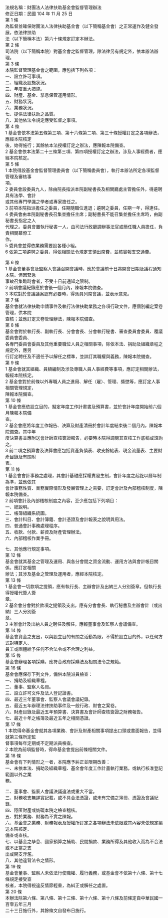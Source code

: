 法規名稱：財團法人法律扶助基金會監督管理辦法  
修正日期：民國 104 年 11 月 25 日  
第 1 條  
為監督並確保財團法人法律扶助基金會（以下簡稱基金會）之正常運作及健全發展，依法律扶助  
法（以下簡稱本法）第六十條規定訂定本辦法。  
第 2 條  
司法院（以下簡稱本院）對基金會之監督管理，除法律另有規定外，依本辦法辦理。  
第 3 條  
本院監督管理基金會之範圍，應包括下列各項：  
一、設立許可事項。  
二、組織及設施狀況。  
三、年度重大措施。  
四、財產、基金、孳息保管運用情形。  
五、財務狀況。  
六、業務狀況。  
七、提供法律扶助之品質。  
八、其他依法令規定應受監督之事項。  
第 4 條  
1 基金會依本法第五條第三項、第十六條第二項、第三十條授權訂定之各項辦法，應經本院核定  
後，始得施行；其餘依本法授權訂定之辦法，應陳報本院備查。  
2 基金會依本法第二十三條第三項、第四項授權訂定之辦法，涉及人事經費者，應經本院核定。  
第 5 條  
1 本院得設基金會監督管理委員會（以下簡稱委員會），執行本辦法所定各項監督管理及審核事  
項。  
2 委員會設委員九人，除由院長指派本院副秘書長及相關廳處主管擔任外，得遴聘具有法學、會計  
或其他專門學識之學者或專家擔任之。  
3 前項本院指派擔任之委員，任期隨職位進退；遴聘之委員，任期一年，得連任。  
4 委員會由本院副秘書長召集並擔任主席；副秘書長不能召集並擔任主席時，由副秘書長指定之人  
代理之。委員會置執行秘書一人，由司法行政廳調辦事法官或簡任職人員擔任，負責相關幕僚工  
作。  
5 委員會並得依業務需要設各種小組。  
6 依第二項遴聘之委員，得依相關法令規定支領出席費，並核實報支交通費。  


第 6 條  
1 基金會董事會及監察人會議召開會議時，應於會議前十日將開會日期及議程通知本院。但因緊急  
事故召集臨時會者，不受十日前通知之限制。  
2 前項會議紀錄應於會後一個月內，陳報本院備查。  
3 本院對於會議議案認有必要時，得派員列席會議，並表示意見。  
第 7 條  
基金會就法律扶助申請事件及執行法律扶助業務之各項行政文件，應個別編定案卷管理，供本院  
查核；並應訂定文卷管理辦法，陳報本院備查。  
第 8 條  
基金會對於執行長、副執行長、分會會長、分會執行秘書、審查委員會委員、覆議委員會委員、  
各專門委員會委員及其他重要職位人員之相關事項，除依本法、捐助及組織章程之規定外，應另  
行訂定聘任及不適任予以解任之標準，並詳訂其職權與義務，陳報本院備查。  
第 9 條  
1 基金會就其組織、員額編制及涉及專職人員人事經費等事項，應訂定相關辦法，報經本院核定。  
2 基金會對於前條以外專職人員之進用、解任（雇）、管理、獎懲等，應訂定人事相關管理規定，  
陳報本院備查。  
第 10 條  
1 基金會應依設立目的，擬定年度工作計畫書及預算書，並於會計年度開始前六個月陳報本院備  
查。  
2 基金會應將年度工作報告、決算及財產清冊於會計年度結束後二個月內，陳報本院備查。其中年  
度決算書並應附送會計師查核簽證報告，必要時本院得調閱其查核工作底稿或諮詢之。  
3 前二項之預算書及決算書應包括資產負債表、收支餘絀表、現金流量表、主要財產目錄及有關附  
表。  
第 11 條  
1 基金會會計事務之處理，其會計基礎應採權責發生制，會計年度之起訖以曆年制為準，並應依其  
會計事務性質、業務實際情形及發展管理上之需要，訂定會計及內部稽核制度，陳報本院備查。  
2 前項會計及內部稽核制度之內容，至少應包括下列項目：  
一、總說明。  
二、帳簿組織系統圖。  
三、會計科目、會計簿籍、會計憑證及會計報表之說明與用法。  
四、普通會計事務處理程序。  
五、收款、付款、薪資及財產管理辦法。  
六、內部稽核作業手冊。  


七、其他應行規定事項。  
第 12 條  
基金會就其基金之管理及運用、與各分會間之資金流動、運用方法與會計帳目關係，應訂定相關  
辦法；其涉及基金之管理及運用者，應經本院核定。  
第 13 條  
1 基金會一切款項之提領，應有執行長、主辦會計及出納三人分別簽章。但執行長得授權代簽人簽  
章。  
2 基金會分會對於款項之提領及支出，應有分會會長、執行秘書及主辦會計（或出納）三人分別簽  
章。  
3 主辦會計及出納人員之聘任及解任，應報董事會及監察人會議備查。  
第 14 條  
基金會資金之支出，以與設立目的有關之活動為限，不得於設立目的外，以任何方式對特定人、  
員工或團體給予任何不合法令或不合理之利益。  
第 15 條  
基金會辦理各項採購，應符合政府採購法及相關法令之規範。  
第 16 條  
基金會應保存下列文件，備供本院派員檢查：  
一、捐助及組織章程。  
二、董事、監察人名冊。  
三、設立許可文件及法人登記證書。  
四、最近三年董事會、監察人會議會議紀錄。  
五、最近五年辦理法律扶助事件及一般行政、財會之案卷。  
六、財產目錄及最近五年預算書、決算書及會計師查核簽證之財務報告。  
七、最近十年之帳簿及最近五年之相關憑證。  
第 17 條  
1 本院得命基金會就其各項業務、會計及財產相關事項提出口頭或書面報告，並得就第三條所定監  
督事項每年定期或不定期派員檢查。  
2 本院為前項監督時，得命基金會提出前條相關文件。  
第 18 條  
基金會有下列情形之一者，本院應予糾正並限期改善：  
一、未依本法、捐助及組織章程、基金會年度工作計畫執行業務，或執行核准登記範圍以外之業  
務。  


二、董事會、監察人會議決議違法或重大不當。  
三、財務收支無詳實記載，或不具合法憑證，或未有完備之簿冊、憑證及會議紀錄。  
四、隱匿財產或妨礙本院之檢查稽核。  
五、對於業務、財務為不實之陳報。  
六、基金會之業務、財務報表及授權所訂定之各項辦法未依限或其內容未依規定編送本院核定、  
備查或查核。  
七、以基金之孳息、國家預算之補助、民間捐款、業務所得及其他收入而為不合法或不正當之支  
出或開支浮濫。  
八、其他違背法令之情形。  
第 19 條  
基金會董事、監察人未依法行使職權、履行義務，或基金會不依第十六條、第十七條規定接受查  
核者，本院得視違反情節輕重，為糾正或解任之處置。  
第 20 條  
本辦法除第六條、第八條、第十三條、第十六條、第十八條及前條定自中華民國一百零五年三月  
二十三日施行外，其餘條文自發布日施行。  


